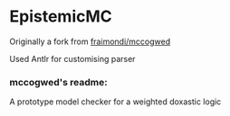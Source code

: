 # EpistemicMC
Originally a fork from [fraimondi/mccogwed](https://github.com/fraimondi/mccogwed)

Used Antlr for customising parser


### mccogwed's readme:
A prototype model checker for a weighted doxastic logic
